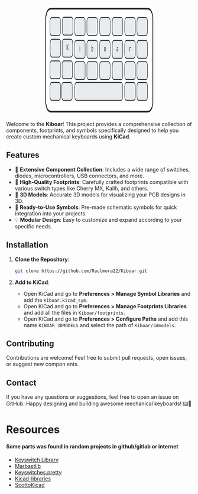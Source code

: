 <p align="center">
    <img align="center"
          src="/logo.svg"
    alt="logo" height="300" width="300 " />
</p>

Welcome to the **Kiboar**! This project provides a comprehensive collection of components, footprints, and symbols specifically designed to help you create custom mechanical keyboards using **KiCad**.

## Features

- 🔹 **Extensive Component Collection**: Includes a wide range of switches, diodes, microcontrollers, USB connectors, and more.
- 🌟 **High-Quality Footprints**: Carefully crafted footprints compatible with various switch types like Cherry MX, Kailh, and others.
- 🔄 **3D Models**: Accurate 3D models for visualizing your PCB designs in 3D.
- 📆 **Ready-to-Use Symbols**: Pre-made schematic symbols for quick integration into your projects.
- 💡 **Modular Design**: Easy to customize and expand according to your specific needs.

## Installation

1. **Clone the Repository**:

   ```bash
   git clone https://github.com/Raulmora22/Kiboar.git
   ```

2. **Add to KiCad**:

   - Open KiCad and go to **Preferences > Manage Symbol Libraries** and add the `Kiboar.kicad_sym`.
   - Open KiCad and go to **Preferences > Manage Footprints Libraries** and add all the files in `Kiboar/footprints`.
   - Open KiCad and go to **Preferences > Configure Paths** and add this name `KIBOAR_3DMODELS` and select the path of `Kiboar/3dmodels`.

## Contributing

Contributions are welcome! Feel free to submit pull requests, open issues, or suggest new compon ents.

## Contact

If you have any questions or suggestions, feel free to open an issue on GitHub.
Happy designing and building awesome mechanical keyboards! ⌨️💪

# Resources

<h4>Some parts was found in random projects in github/gitlab or internet</h4>

- [Keyswitch Library](https://github.com/kiswitch/kiswitch/tree/main)
- [Marbastlib](https://github.com/ebastler/marbastlib)
- [Keyswitches.pretty](https://github.com/daprice/keyswitches.pretty)
- [Kicad-libraries](https://github.com/sszczep/kicad-libraries)
- [ScottoKicad](https://github.com/joe-scotto/scottokeebs/tree/main/Extras/ScottoKicad)
